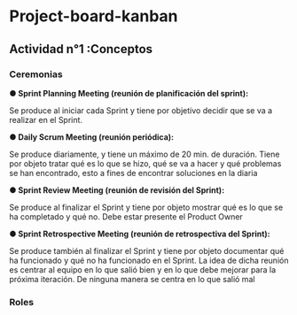 # Project-board-kanban
## Actividad n°1 :Conceptos
### **Ceremonias**

**● Sprint Planning Meeting (reunión de planificación del sprint):**

Se produce al iniciar cada Sprint y tiene por objetivo decidir que se va a realizar en el Sprint.

**● Daily Scrum Meeting (reunión periódica):** 

Se produce diariamente, y tiene un máximo de 20 min. de duración. Tiene por objeto tratar qué es lo que se hizo, qué se va a hacer y qué problemas se han encontrado, esto a fines de encontrar soluciones en la diaria

**● Sprint Review Meeting (reunión de revisión del Sprint):**

Se produce al finalizar el Sprint y tiene por objeto mostrar qué es lo que se ha completado y qué no. Debe estar presente el Product Owner

**● Sprint Retrospective Meeting (reunión de retrospectiva del Sprint):**

Se produce también al finalizar el Sprint y tiene por objeto documentar qué ha funcionado y qué no ha funcionado
en el Sprint. La idea de dicha reunión es centrar al equipo en lo que salió bien y en lo que debe mejorar para la próxima iteración. De ninguna manera se centra en lo que salió mal

### **Roles**

